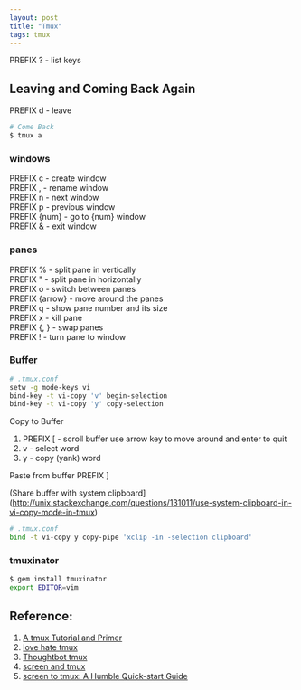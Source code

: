 ```yaml
---
layout: post
title: "Tmux"
tags: tmux
---
```


PREFIX ? - list keys  

## Leaving and Coming Back Again

PREFIX d - leave  

```sh
# Come Back
$ tmux a
```

### windows
PREFIX c - create window  
PREFIX , - rename window  
PREFIX n - next window  
PREFIX p - previous window  
PREFIX {num} - go to {num} window  
PREFIX & - exit window  

### panes
PREFIX % - split pane in vertically  
PREFIX " - split pane in horizontally  
PREFIX o - switch between panes  
PREFIX {arrow} - move around the panes  
PREFIX q - show pane number and its size  
PREFIX x - kill pane  
PREFIX {, } - swap panes  
PREFIX ! - turn pane to window  

### [Buffer](http://blog.joncairns.com/2013/06/copying-between-tmux-buffers-and-the-system-clipboard/)

```sh
# .tmux.conf
setw -g mode-keys vi
bind-key -t vi-copy 'v' begin-selection
bind-key -t vi-copy 'y' copy-selection
```
Copy to Buffer
1. PREFIX [ - scroll buffer use arrow key to move around and enter to quit
2. v - select word
3. y - copy (yank) word

Paste from buffer
PREFIX ]


(Share buffer with system clipboard](http://unix.stackexchange.com/questions/131011/use-system-clipboard-in-vi-copy-mode-in-tmux)
```sh
# .tmux.conf
bind -t vi-copy y copy-pipe 'xclip -in -selection clipboard'
```


### tmuxinator

```sh
$ gem install tmuxinator
export EDITOR=vim
```

## Reference:
1. [A tmux Tutorial and Primer](http://www.danielmiessler.com/study/tmux/)
2. [love hate tmux](http://robots.thoughtbot.com/love-hate-tmux)
3. [Thoughtbot tmux](https://learn.thoughtbot.com/tmux)
4. [screen and tmux](http://www.dayid.org/os/notes/tm.html)
5. [screen to tmux: A Humble Quick-start Guide](http://myhumblecorner.wordpress.com/2011/08/30/screen-to-tmux-a-humble-quick-start-guide/)

